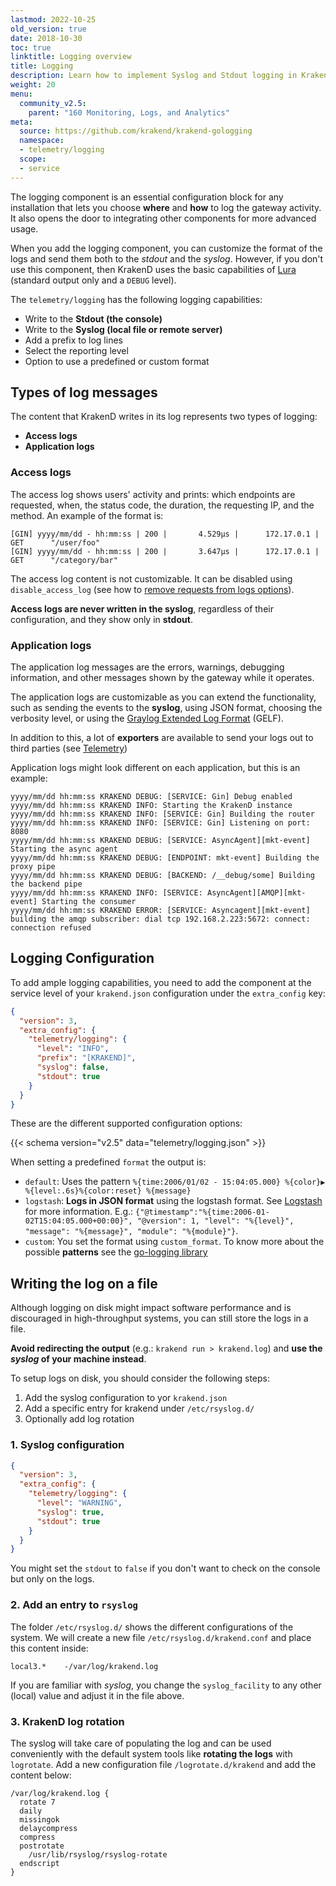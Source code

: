 ```yaml
---
lastmod: 2022-10-25
old_version: true
date: 2018-10-30
toc: true
linktitle: Logging overview
title: Logging
description: Learn how to implement Syslog and Stdout logging in KrakenD API Gateway, enabling effective monitoring and troubleshooting of your API gateway and microservices
weight: 20
menu:
  community_v2.5:
    parent: "160 Monitoring, Logs, and Analytics"
meta:
  source: https://github.com/krakend/krakend-gologging
  namespace:
  - telemetry/logging
  scope:
  - service
---
```

The logging component is an essential configuration block for any installation that lets you choose **where** and **how** to log the gateway activity. It also opens the door to integrating other components for more advanced usage.

When you add the logging component, you can customize the format of the logs and send them both to the *stdout* and the *syslog*. However, if you don't use this component, then KrakenD uses the basic capabilities of [Lura](https://luraproject.org) (standard output only and a `DEBUG` level).

The `telemetry/logging` has the following logging capabilities:

- Write to the **Stdout (the console)**
- Write to the **Syslog (local file or remote server)**
- Add a prefix to log lines
- Select the reporting level
- Option to use a predefined or custom format

## Types of log messages
The content that KrakenD writes in its log represents two types of logging:

- **Access logs**
- **Application logs**

### Access logs
The access log shows users' activity and prints: which endpoints are requested, when, the status code, the duration, the requesting IP, and the method. An example of the format is:

```log
[GIN] yyyy/mm/dd - hh:mm:ss | 200 |       4.529µs |      172.17.0.1 | GET      "/user/foo"
[GIN] yyyy/mm/dd - hh:mm:ss | 200 |       3.647µs |      172.17.0.1 | GET      "/category/bar"
```

The access log content is not customizable. It can be disabled using `disable_access_log` (see how to [remove requests from logs options](/docs/v2.5/service-settings/router-options/#remove-requests-from-logs)).

**Access logs are never written in the syslog**, regardless of their configuration, and they show only in **stdout**.

### Application logs
The application log messages are the errors, warnings, debugging information, and other messages shown by the gateway while it operates.

The application logs are customizable as you can extend the functionality, such as sending the events to the **syslog**, using JSON format, choosing the verbosity level, or using the [Graylog Extended Log Format](/docs/v2.5/logging/graylog-gelf/) (GELF).

In addition to this, a lot of **exporters** are available to send your logs out to third parties (see [Telemetry](/docs/v2.5/telemetry/))

Application logs might look different on each application, but this is an example:

```log
yyyy/mm/dd hh:mm:ss KRAKEND DEBUG: [SERVICE: Gin] Debug enabled
yyyy/mm/dd hh:mm:ss KRAKEND INFO: Starting the KrakenD instance
yyyy/mm/dd hh:mm:ss KRAKEND INFO: [SERVICE: Gin] Building the router
yyyy/mm/dd hh:mm:ss KRAKEND INFO: [SERVICE: Gin] Listening on port: 8080
yyyy/mm/dd hh:mm:ss KRAKEND DEBUG: [SERVICE: AsyncAgent][mkt-event] Starting the async agent
yyyy/mm/dd hh:mm:ss KRAKEND DEBUG: [ENDPOINT: mkt-event] Building the proxy pipe
yyyy/mm/dd hh:mm:ss KRAKEND DEBUG: [BACKEND: /__debug/some] Building the backend pipe
yyyy/mm/dd hh:mm:ss KRAKEND INFO: [SERVICE: AsyncAgent][AMQP][mkt-event] Starting the consumer
yyyy/mm/dd hh:mm:ss KRAKEND ERROR: [SERVICE: Asyncagent][mkt-event] building the amqp subscriber: dial tcp 192.168.2.223:5672: connect: connection refused
```

## Logging Configuration
To add ample logging capabilities, you need to add the component at the service level of your `krakend.json` configuration under the `extra_config` key:

```json
{
  "version": 3,
  "extra_config": {
    "telemetry/logging": {
      "level": "INFO",
      "prefix": "[KRAKEND]",
      "syslog": false,
      "stdout": true
    }
  }
}
```
These are the different supported configuration options:

{{< schema version="v2.5" data="telemetry/logging.json" >}}

When setting a predefined `format` the output is:

- `default`: Uses the pattern `%{time:2006/01/02 - 15:04:05.000} %{color}▶ %{level:.6s}%{color:reset} %{message}`
- `logstash`: **Logs in JSON format** using the logstash format. See [Logstash](/docs/v2.5/logging/logstash/) for more information. E.g.: `{"@timestamp":"%{time:2006-01-02T15:04:05.000+00:00}", "@version": 1, "level": "%{level}", "message": "%{message}", "module": "%{module}"}`.
- `custom`: You set the format using `custom_format`. To know more about the possible **patterns** see the [go-logging library](https://github.com/op/go-logging/blob/master/format.go#L156)


## Writing the log on a file
Although logging on disk might impact software performance and is discouraged in high-throughput systems, you can still store the logs in a file.

**Avoid redirecting the output** (e.g.: `krakend run > krakend.log`) and **use the *syslog* of your machine instead**.

To setup logs on disk, you should consider the following steps:

1) Add the syslog configuration to yor `krakend.json`
2) Add a specific entry for krakend under `/etc/rsyslog.d/`
3) Optionally add log rotation

### 1. Syslog configuration
```json
{
  "version": 3,
  "extra_config": {
    "telemetry/logging": {
      "level": "WARNING",
      "syslog": true,
      "stdout": true
    }
  }
}
```

You might set the `stdout` to `false` if you don't want to check on the console but only on the logs.

### 2. Add an entry to `rsyslog`
The folder `/etc/rsyslog.d/` shows the different configurations of the system. We will create a new file `/etc/rsyslog.d/krakend.conf` and place this content inside:

    local3.*    -/var/log/krakend.log

If you are familiar with *syslog*, you change the `syslog_facility` to any other (local) value and adjust it in the file above.

### 3. KrakenD log rotation
The syslog will take care of populating the log and can be used conveniently with the default system tools like **rotating the logs** with `logrotate`. Add a new configuration file `/logrotate.d/krakend` and add the content below:

```
/var/log/krakend.log {
  rotate 7
  daily
  missingok
  delaycompress
  compress
  postrotate
    /usr/lib/rsyslog/rsyslog-rotate
  endscript
}
```
